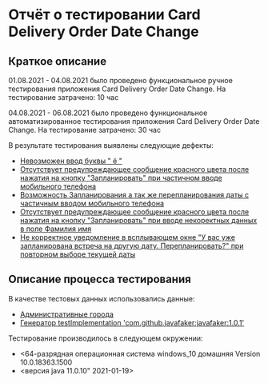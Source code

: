 # Отчёт о тестировании  Card Delivery Order Date Change

## Краткое описание

01.08.2021 - 04.08.2021 было проведено функциональное ручное
тестирования приложения Card Delivery Order Date Change.
На тестирование затрачено: 10 час

04.08.2021 - 06.08.2021 было проведено функциональное автоматизированное
тестирования приложения Card Delivery Order Date Change.
На тестирование затрачено: 30 час

В результате тестирования выявлены следующие дефекты:
* [Невозможен ввод буквы " ё "](https://github.com/ivan3035789/CardDeliveryOrderDateChange/issues/1)
* [Отсутствует предупреждающее сообщение красного цвета после нажатия на кнопку "Запланировать" при частичном вводе мобильного телефона](https://github.com/ivan3035789/CardDeliveryOrderDateChange/issues/3)
* [Возможность Запланирования а так же перепланирования даты с частичным вводом мобильного телефона](https://github.com/ivan3035789/CardDeliveryOrderDateChange/issues/2)
* [Отсутствует предупреждающее сообщение красного цвета после нажатия на кнопку "Запланировать" при вводе некоректных данных в поле Фамилия имя](https://github.com/ivan3035789/CardDeliveryOrderDateChange/issues/4)
* [Не корректное уведомление в всплывающем окне "У вас уже запланирована встреча на другую дату. Перепланировать?" при повторном выборе текущей даты](https://github.com/ivan3035789/CardDeliveryOrderDateChange/issues/5)
## Описание процесса тестирования

В качестве тестовых данных использовались данные:
* [Административныe городa](https://ru.wikipedia.org/wiki/Административные_центры_субъектов_Российской_Федерации)
* [Генератор testImplementation 'com.github.javafaker:javafaker:1.0.1'](https://github.com/DiUS/java-faker)




Тестирование производилось в следующем окружении:
* <64-разрядная операционная система windows_10 домашняя Version 10.0.18363.1500
* <версия java 11.0.10" 2021-01-19>